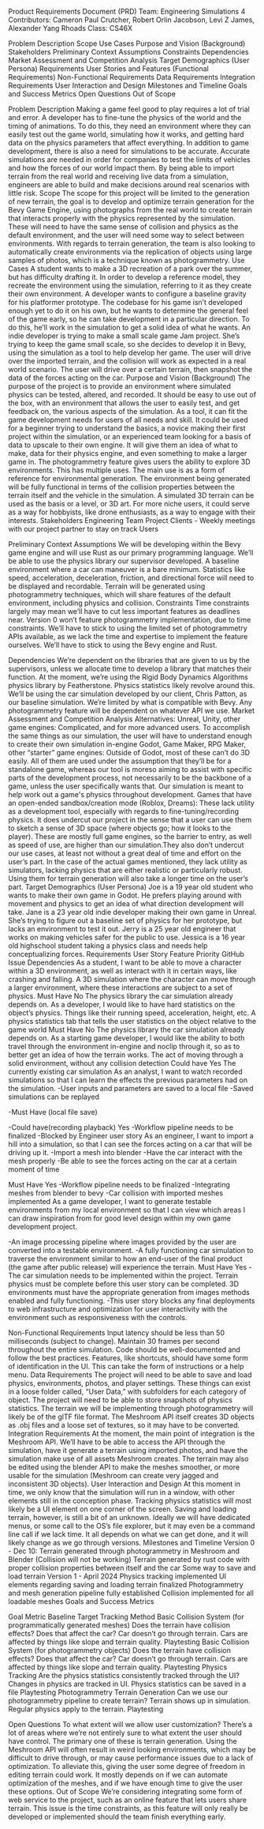 Product Requirements Document (PRD)
Team: Engineering Simulations 4 
Contributors: Cameron Paul Crutcher, Robert Orlin Jacobson, Levi Z James, Alexander Yang Rhoads
Class: CS46X 

Problem Description
Scope
Use Cases
Purpose and Vision (Background)
Stakeholders
Preliminary Context
Assumptions
Constraints
Dependencies
Market Assessment and Competition Analysis
Target Demographics (User Persona)
Requirements
User Stories and Features (Functional Requirements)
Non-Functional Requirements
Data Requirements
Integration Requirements
User Interaction and Design
Milestones and Timeline
Goals and Success Metrics
Open Questions
Out of Scope

Problem Description
Making a game feel good to play requires a lot of trial and error. A developer has to fine-tune the physics of the world and the timing of animations. To do this, they need an environment where they can easily test out the game world, simulating how it works, and getting hard data on the physics parameters that affect everything.
In addition to game development, there is also a need for simulations to be accurate. Accurate simulations are needed in order for companies to test the limits of vehicles and how the forces of our world impact them. By being able to import terrain from the real world and receiving live data from a simulation, engineers are able to build and make decisions around real scenarios with little risk. 
Scope
The scope for this project will be limited to the generation of new terrain, the goal is to develop and optimize terrain generation for the Bevy Game Engine, using photographs from the real world to create terrain that interacts properly with the physics represented by the simulation. These will need to have the same sense of collision and physics as the default environment, and the user will need some way to select between environments. With regards to terrain generation, the team is also looking to automatically create environments via the replication of objects using large samples of photos, which is a technique known as photogrammetry.
Use Cases
A student wants to make a 3D recreation of a park over the summer, but has difficulty drafting it. In order to develop a reference model, they recreate the environment using the simulation, referring to it as they create their own environment.
A developer wants to configure a baseline gravity for his platformer prototype. The codebase for his game isn’t developed enough yet to do it on his own, but he wants to determine the general feel of the game early, so he can take development in a particular direction. To do this, he’ll work in the simulation to get a solid idea of what he wants.
An indie developer is trying to make a small scale game Jam project. She’s trying to keep the game small scale, so she decides to develop it in Bevy, using the simulation as a tool to help develop her game.
The user will drive over the imported terrain, and the collision will work as expected in a real world scenario.
The user will drive over a certain terrain, then snapshot the data of the forces acting on the car.
Purpose and Vision (Background)
The purpose of the project is to provide an environment where simulated physics can be tested, altered, and recorded. It should be easy to use out of the box, with an environment that allows the user to easily test, and get feedback on, the various aspects of the simulation. 
As a tool, it can fit the game development needs for users of all needs and skill. It could be used for a beginner trying to understand the basics, a novice making their first project within the simulation, or an experienced team looking for a basis of data to upscale to their own engine. It will give them an idea of what to make, data for their physics engine, and even something to make a larger game in.
The photogrammetry feature gives users the ability to explore 3D environments. This has multiple uses. The main use is as a form of reference for environmental generation. The environment being generated will be fully functional in terms of the collision properties between the terrain itself and the vehicle in the simulation. A simulated 3D terrain can be used as the basis or a level, or 3D art. For more niche users, it could serve as a way for hobbyists, like drone enthusiasts, as a way to engage with their interests.
Stakeholders
Engineering Team
Project Clients - Weekly meetings with our project partner to stay on track
Users

Preliminary Context
Assumptions
We will be developing within the Bevy game engine and will use Rust as our primary programming language.
We’ll be able to use the physics library our supervisor developed.
A baseline environment where a car can maneuver is a bare minimum. Statistics like speed, acceleration, deceleration, friction, and directional force will need to be displayed and recordable.
Terrain will be generated using photogrammetry techniques, which will share features of the default environment, including physics and collision. 
Constraints
Time constraints largely may mean we’ll have to cut less important features as deadlines near.
Version 0 won’t feature photogrammetry implementation, due to time constraints.
We’ll have to stick to using the limited set of photogrammetry APIs available, as we lack the time and expertise to implement the feature ourselves.
We’ll have to stick to using the Bevy engine and Rust.

Dependencies
We’re dependent on the libraries that are given to us by the supervisors, unless we allocate time to develop a library that matches their function. At the moment, we’re using the Rigid Body Dynamics Algorithms physics library by Featherstone. Physics statistics likely revolve around this.
We’ll be using the car simulation developed by our client, Chris Patton, as our baseline simulation.
We’re limited by what is compatible with Bevy.
Any photogrammetry feature will be dependent on whatever API we use.
Market Assessment and Competition Analysis
Alternatives:
Unreal, Unity, other game engines: Complicated, and for more advanced users. To accomplish the same things as our simulation, the user will have to understand enough to create their own simulation in-engine
Godot, Game Maker, RPG Maker, other “starter” game engines: Outside of Godot, most of these can’t do 3D easily. All of them are used under the assumption that they’ll be for a standalone game, whereas our tool is moreso aiming to assist with specific parts of the development process, not necessarily to be the backbone of a game, unless the user specifically wants that. Our simulation is meant to help work out a game's physics throughout development.
Games that have an open-ended sandbox/creation mode (Roblox, Dreams): These lack utility as a development tool, especially with regards to fine-tuning/recording physics. It does undercut our project in the sense that a user can use them to sketch a sense of 3D space (where objects go; how it looks to the player).
These are mostly full game engines, so the barrier to entry, as well as speed of use, are higher than our simulation.They also don’t undercut our use cases, at least not without a great deal of time and effort on the user’s part. In the case of the actual games mentioned, they lack utility as simulators, lacking physics that are either realistic or particularly robust. Using them for terrain generation will also take a longer time on the user’s part.
Target Demographics (User Persona)
Joe is a 19 year old student who wants to make their own game in Godot. He prefers playing around with movement and physics to get an idea of what direction development will take.
Jane is a 23 year old indie developer making their own game in Unreal. She’s trying to figure out a baseline set of physics for her prototype, but lacks an environment to test it out.
Jerry is a 25 year old engineer that works on making vehicles safer for the public to use.
Jessica is a 16 year old highschool student taking a physics class and needs help conceptualizing forces.
Requirements
User Story
Feature
Priority
GitHub Issue
Dependencies
As a student, I want to be able to move a character within a 3D environment, as well as interact with it in certain ways, like crashing and falling.
A 3D simulation where the character can move through a larger environment, where these interactions are subject to a set of physics.
Must Have
No
The physics library the car simulation already depends on.
As a developer, I would like to have hard statistics on the object’s physics. Things like their running speed, acceleration, height, etc.
A physics statistics tab that tells the user statistics on the object relative to the game world
Must Have
No
The physics library the car simulation already depends on.
As a starting game developer, I would like the ability to both travel through the environment in-engine and noclip through it, so as to better get an idea of how the terrain works.
The act of moving through a solid environment, without any collision detection
Could have
Yes
The currently existing car simulation
As an analyst, I want to watch recorded simulations so that I can learn the effects the previous parameters had on the simulation.
-User inputs and parameters are saved to a local file
-Saved simulations can be replayed


-Must Have (local file save)

-Could have(recording playback)
Yes
-Workflow pipeline needs to be finalized
-Blocked by Engineer user story
As an engineer, I want to import a hill into a simulation, so that I can see the forces acting on a car that will be driving up it.
-Import a mesh into blender
-Have the car interact with the mesh properly
-Be able to see the forces acting on the car at a certain moment of time


Must Have
Yes
-Workflow pipeline needs to be finalized
-Integrating meshes from blender to bevy
-Car collision with imported meshes implemented
As a game developer, I want to generate testable environments from my local environment so that I can view which areas I can draw inspiration from for good level design within my own game development project.


-An image processing pipeline where images provided by the user are converted into a testable environment.
-A fully functioning car simulation to traverse the environment similar to how an end-user of the final product (the game after public release) will experience the terrain.
Must Have
Yes
-The car simulation needs to be implemented within the project. Terrain physics must be complete before this user story can be completed. 3D environments must have the appropriate generation from images methods enabled and fully functioning.
-This user story blocks any final deployments to web infrastructure and optimization for user interactivity with the environment such as responsiveness with the controls.



Non-Functional Requirements
Input latency should be less than 50 milliseconds (subject to change).
Maintain 30 frames per second throughout the entire simulation.
Code should be well-documented and follow the best practices.
Features, like shortcuts, should have some form of identification in the UI. This can take the form of instructions or a help menu.
Data Requirements
The project will need to be able to save and load physics, environments, photos, and player settings. These things can exist in a loose folder called, “User Data,” with subfolders for each category of object.
The project will need to be able to store snapshots of physics statistics.
The terrain we will be implementing through photogrammetry will likely be of the glTF file format. The Meshroom API itself creates 3D objects as .obj files and a loose set of textures, so it may have to be converted.
Integration Requirements
At the moment, the main point of integration is the Meshroom API. We’ll have to be able to access the API through the simulation, have it generate a terrain using imported photos, and have the simulation make use of all assets Meshroom creates. The terrain may also be edited using the blender API to make the meshes smoother, or more usable for the simulation (Meshroom can create very jagged and inconsistent 3D objects).
User Interaction and Design
At this moment in time, we only know that the simulation will run in a window, with other elements still in the conception phase. Tracking physics statistics will most likely be a UI element on one corner of the screen. Saving and loading terrain, however, is still a bit of an unknown. Ideally we will have dedicated menus, or some call to the OS’s file explorer, but it may even be a command line call if we lack time. It all depends on what we can get done, and it will likely change as we go through versions.
Milestones and Timeline
Version 0 - Dec 10:
Terrain generated through photogrammetry in Meshroom and Blender (Collision will not be working)
Terrain generated by rust code with proper collision properties between itself and the car
Some way to save and load terrain
Version 1 - April 2024
Physics tracking implemented
UI elements regarding saving and loading terrain finalized
Photogrammetry and mesh generation pipeline fully established
Collision implemented for all loadable meshes
Goals and Success Metrics

Goal
Metric
Baseline
Target
Tracking Method
Basic Collision System (for programmatically generated meshes)
Does the terrain have collision effects? Does that affect the car?
Car doesn’t go through terrain.
Cars are affected by things like slope and terrain quality.
Playtesting
Basic Collision System (for photogrammetry objects)
Does the terrain have collision effects? Does that affect the car?
Car doesn’t go through terrain.
Cars are affected by things like slope and terrain quality.
Playtesting 
Physics Tracking
Are the physics statistics consistently tracked through the UI?
Changes in physics are tracked in UI.
Physics statistics can be saved in a file
Playtesting 
Photogrammetry Terrain Generation
Can we use our photogrammetry pipeline to create terrain?
Terrain shows up in simulation.
Regular physics apply to the terrain.
Playtesting 


Open Questions
To what extent will we allow user customization? There’s a lot of areas where we’re not entirely sure to what extent the user should have control. The primary one of these is terrain generation. Using the Meshroom API will often result in weird looking environments, which may be difficult to drive through, or may cause performance issues due to a lack of optimization. To alleviate this, giving the user some degree of freedom in editing terrain could work. It mostly depends on if we can automate optimization of the meshes, and if we have enough time to give the user these options. 
Out of Scope
We’re considering integrating some form of web service to the project, such as an online feature that lets users share terrain. This issue is the time constraints, as this feature will only really be developed or implemented should the team finish everything early.

